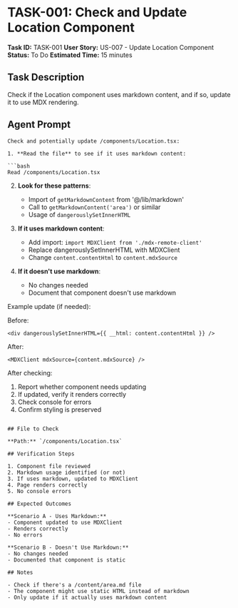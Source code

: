 # TASK-001: Check and Update Location Component

**Task ID:** TASK-001
**User Story:** US-007 - Update Location Component
**Status:** To Do
**Estimated Time:** 15 minutes

## Task Description

Check if the Location component uses markdown content, and if so, update it to use MDX rendering.

## Agent Prompt

````
Check and potentially update /components/Location.tsx:

1. **Read the file** to see if it uses markdown content:

```bash
Read /components/Location.tsx
````

2. **Look for these patterns**:
   - Import of `getMarkdownContent` from '@/lib/markdown'
   - Call to `getMarkdownContent('area')` or similar
   - Usage of `dangerouslySetInnerHTML`

3. **If it uses markdown content**:
   - Add import: `import MDXClient from './mdx-remote-client'`
   - Replace dangerouslySetInnerHTML with MDXClient
   - Change `content.contentHtml` to `content.mdxSource`

4. **If it doesn't use markdown**:
   - No changes needed
   - Document that component doesn't use markdown

Example update (if needed):

Before:

```tsx
<div dangerouslySetInnerHTML={{ __html: content.contentHtml }} />
```

After:

```tsx
<MDXClient mdxSource={content.mdxSource} />
```

After checking:

1. Report whether component needs updating
2. If updated, verify it renders correctly
3. Check console for errors
4. Confirm styling is preserved

```

## File to Check

**Path:** `/components/Location.tsx`

## Verification Steps

1. Component file reviewed
2. Markdown usage identified (or not)
3. If uses markdown, updated to MDXClient
4. Page renders correctly
5. No console errors

## Expected Outcomes

**Scenario A - Uses Markdown:**
- Component updated to use MDXClient
- Renders correctly
- No errors

**Scenario B - Doesn't Use Markdown:**
- No changes needed
- Documented that component is static

## Notes

- Check if there's a /content/area.md file
- The component might use static HTML instead of markdown
- Only update if it actually uses markdown content
```
